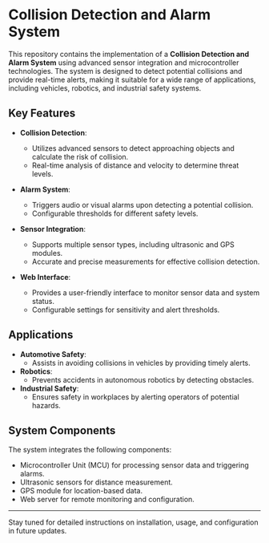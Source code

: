 # Collision Detection and Alarm System

This repository contains the implementation of a **Collision Detection and Alarm System** using advanced sensor integration and microcontroller technologies. The system is designed to detect potential collisions and provide real-time alerts, making it suitable for a wide range of applications, including vehicles, robotics, and industrial safety systems.

## Key Features

- **Collision Detection**:
  - Utilizes advanced sensors to detect approaching objects and calculate the risk of collision.
  - Real-time analysis of distance and velocity to determine threat levels.

- **Alarm System**:
  - Triggers audio or visual alarms upon detecting a potential collision.
  - Configurable thresholds for different safety levels.

- **Sensor Integration**:
  - Supports multiple sensor types, including ultrasonic and GPS modules.
  - Accurate and precise measurements for effective collision detection.

- **Web Interface**:
  - Provides a user-friendly interface to monitor sensor data and system status.
  - Configurable settings for sensitivity and alert thresholds.

## Applications

- **Automotive Safety**:
  - Assists in avoiding collisions in vehicles by providing timely alerts.
- **Robotics**:
  - Prevents accidents in autonomous robotics by detecting obstacles.
- **Industrial Safety**:
  - Ensures safety in workplaces by alerting operators of potential hazards.

## System Components

The system integrates the following components:
- Microcontroller Unit (MCU) for processing sensor data and triggering alarms.
- Ultrasonic sensors for distance measurement.
- GPS module for location-based data.
- Web server for remote monitoring and configuration.

---

Stay tuned for detailed instructions on installation, usage, and configuration in future updates.

